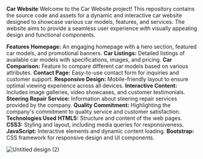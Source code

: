 **Car Website**
Welcome to the Car Website project! This repository contains the source code and assets for a dynamic and interactive car website designed to showcase various car models, features, and services. The website aims to provide a seamless user experience with visually appealing design and functional components.

**Features**
**Homepage:** An engaging homepage with a hero section, featured car models, and promotional banners.
**Car Listings:** Detailed listings of available car models with specifications, images, and pricing.
**Car Comparison:** Feature to compare different car models based on various attributes.
**Contact Page:** Easy-to-use contact form for inquiries and customer support.
**Responsive Design:** Mobile-friendly layout to ensure optimal viewing experience across all devices.
**Interactive Content:** Includes image galleries, video showcases, and customer testimonials.
**Steering Repair Service:** Information about steering repair services provided by the company.
**Quality Commitment:** Highlighting the company's commitment to quality service and customer satisfaction.
**Technologies Used**
**HTML5:** Structure and content of the web pages.
**CSS3:** Styling and layout, including media queries for responsiveness.
**JavaScript:** Interactive elements and dynamic content loading.
**Bootstrap:** CSS framework for responsive design and UI components.

![Untitled design (2)](https://github.com/suvethak86/car-website/assets/140415267/66c243b4-1f16-4b40-bca5-8840626990a4)






